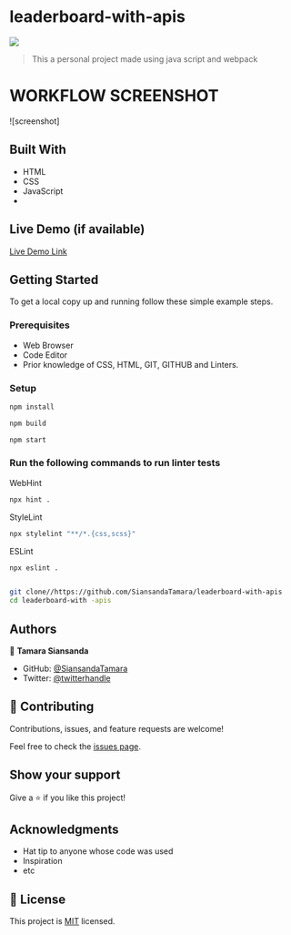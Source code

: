 # leaderboard-with-apis

![](https://img.shields.io/badge/Microverse-blueviolet)

> This a personal project made using java script and webpack

# WORKFLOW SCREENSHOT

![screenshot]


## Built With
- HTML
- CSS
- JavaScript
- 
## Live Demo (if available)


[Live Demo Link](https://siansandatamara.github.io/leaderboard-with-apis/dist/index.html)


## Getting Started

To get a local copy up and running follow these simple example steps.

### Prerequisites

- Web Browser
- Code Editor
- Prior knowledge of CSS, HTML, GIT, GITHUB and Linters.

### Setup


```bash
npm install
```

```bash
npm build
```

```bash
npm start
```

### Run the following commands to run linter tests

WebHint
```bash
npx hint .
```

StyleLint
```bash
npx stylelint "**/*.{css,scss}"
```

ESLint
```bash
npx eslint .
```

```bash

git clone//https://github.com/SiansandaTamara/leaderboard-with-apis
cd leaderboard-with -apis
```

## Authors
👤 **Tamara Siansanda**

- GitHub: [@SiansandaTamara](https://github.com/SiansandaTamara)
- Twitter: [@twitterhandle](https://twitter.com/TamaraSiansanda)

## 🤝 Contributing

Contributions, issues, and feature requests are welcome!

Feel free to check the [issues page](../../issues/).

## Show your support

Give a ⭐️ if you like this project!

## Acknowledgments

- Hat tip to anyone whose code was used
- Inspiration
- etc

## 📝 License


This project is [MIT](https://github.com/SiansandaTamara/leaderboard-with-apis/main/LICENSE ) licensed.

